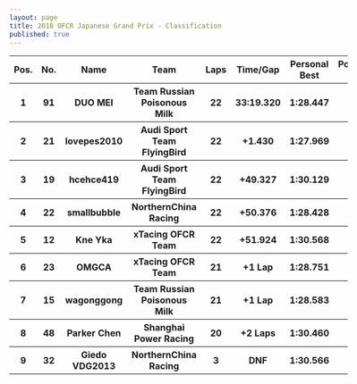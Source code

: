 ```yaml
---
layout: page
title: 2018 OFCR Japanese Grand Prix - Classification
published: true
---
```

 
<font size="2">
<table style="width:120%">
	<tr>
		<th>Pos.</th>
		<th>No.</th>
		<th>Name</th>
		<th>Team</th>
		<th>Laps</th>
		<th>Time/Gap</th>
		<th>Personal Best</th>
		<th>Position Diff</th>
	</tr>
	<tr>
		<th>1</th>
		<th>91</th>
		<th>DUO MEI</th>
		<th>Team Russian Poisonous Milk</th>
		<th>22</th>
		<th>33:19.320</th>
		<th>1:28.447</th>
		<th>+1</th>
	</tr>
	<tr>
		<th>2</th>
		<th>21</th>
		<th>lovepes2010</th>
		<th>Audi Sport Team FlyingBird</th>
		<th>22</th>
		<th>+1.430</th>
		<th>1:27.969</th>
		<th>-1</th>
	</tr>
	<tr>
		<th>3</th>
		<th>19</th>
		<th>hcehce419</th>
		<th>Audi Sport Team FlyingBird</th>
		<th>22</th>
		<th>+49.327</th>
		<th>1:30.129</th>
		<th>+4</th>
	</tr>
	<tr>
		<th>4</th>
		<th>22</th>
		<th>smallbubble</th>
		<th>NorthernChina Racing</th>
		<th>22</th>
		<th>+50.376</th>
		<th>1:28.428</th>
		<th>+1</th>
	</tr>
	<tr>
		<th>5</th>
		<th>12</th>
		<th>Kne Yka</th>
		<th>xTacing OFCR Team</th>
		<th>22</th>
		<th>+51.924</th>
		<th>1:30.568</th>
		<th>+4</th>
	</tr>
	<tr>
		<th>6</th>
		<th>23</th>
		<th>OMGCA</th>
		<th>xTacing OFCR Team</th>
		<th>21</th>
		<th>+1 Lap</th>
		<th>1:28.751</th>
		<th>-2</th>
	</tr>
	<tr>
		<th>7</th>
		<th>15</th>
		<th>wagonggong</th>
		<th>Team Russian Poisonous Milk</th>
		<th>21</th>
		<th>+1 Lap</th>
		<th>1:28.583</th>
		<th>-4</th>
	</tr>
	<tr>
		<th>8</th>
		<th>48</th>
		<th>Parker Chen</th>
		<th>Shanghai Power Racing</th>
		<th>20</th>
		<th>+2 Laps</th>
		<th>1:30.460</th>
		<th>0</th>
	</tr>
	<tr>
		<th>9</th>
		<th>32</th>
		<th>Giedo VDG2013</th>
		<th>NorthernChina Racing</th>
		<th>3</th>
		<th>DNF</th>
		<th>1:30.566</th>
		<th>-3</th>
	</tr>
</table></font>